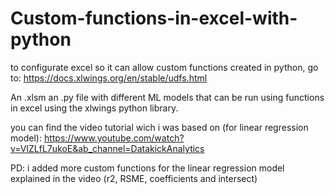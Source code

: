 # Custom-functions-in-excel-with-python

to configurate excel so it can allow custom functions created in python, go to:
https://docs.xlwings.org/en/stable/udfs.html



An .xlsm an .py file with different ML models that can be run using functions in excel using the xlwings python library.




you can find the video tutorial wich i was based on (for linear regression model):
https://www.youtube.com/watch?v=VIZLfL7ukoE&ab_channel=DatakickAnalytics

PD: i added more custom functions for the linear regression model explained in the video (r2, RSME, coefficients and intersect)
